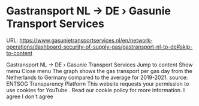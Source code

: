 # Gastransport NL -> DE › Gasunie Transport Services

URL: https://www.gasunietransportservices.nl/en/network-operations/dashboard-security-of-supply-gas/gastransport-nl-to-de#skip-to-content

Gastransport NL -> DE › Gasunie Transport Services
Jump to content
Show menu
Close menu
The graph shows the
gas
transport per
gas day
from the Netherlands to Germany compared to the average for 2019-2021.
source:
ENTSOG Transparency Platform
This website requests your permission to use cookies for
YouTube
. Read our
cookie policy
for more information.
I agree
I don't agree
